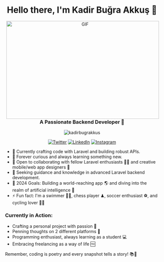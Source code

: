 <h1 align="center">Hello there, I'm Kadir Buğra Akkuş 👋</h1>
<p align="center">
  <img align="right" alt="GIF" src="https://github.com/Kadirbugrakkus/Kadirbugrakkus/blob/main/code.gif?raw=true" width="500" height="320" />
</p>

<h3 align="center">A Passionate Backend Developer 🚀 </h3>
<p align="center">
  <img src="https://komarev.com/ghpvc/?username=kadirbugrakkus&label=Profile%20views&color=0e75b6&style=flat" alt="kadirbugrakkus" />
</p>

<div align="center">
  <a href="https://twitter.com/kadirbugrakkus" target="_blank"><img alt="Twitter" src="https://img.shields.io/twitter/follow/kadirbugrakkus?style=social"></a>
  <a href="https://linkedin.com/in/kadirbugrakkus" target="_blank"><img alt="LinkedIn" src="https://img.shields.io/badge/LinkedIn-Connect-blue"></a>
  <a href="https://www.instagram.com/kadirbugrakkus/" target="_blank"><img alt="Instagram" src="https://img.shields.io/badge/Instagram-Follow-orange"></a>
</div>

- 🔭 Currently crafting code with Laravel and building robust APIs.
- 🌱 Forever curious and always learning something new.
- 👯 Open to collaborating with fellow Laravel enthusiasts 👩‍💻 and creative mobile/web app designers 🎨
- 🤔 Seeking guidance and knowledge in advanced Laravel backend development.
- 🥅 2024 Goals: Building a world-reaching app 🌎 and diving into the realm of artificial intelligence 🤖
- ⚡ Fun fact: I'm a swimmer 🏊‍♀️, chess player ♟, soccer enthusiast ⚽, and cycling lover 🚴‍♀️

### Currently in Action:
- Crafting a personal project with passion 🚀
- Penning thoughts on 2 different platforms 📃
- Programming enthusiast, always learning as a student 💻
- Embracing freelancing as a way of life 🆓

Remember, coding is poetry and every snapshot tells a story! 📚📸
